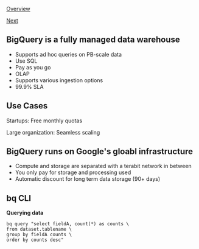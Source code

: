 [Overview](https://github.com/paulowe/gcp/blob/main/readme.md)

[Next](https://github.com/paulowe/gcp/blob/main/gcp-core-infrastructure/gcloud.md) 

## BigQuery is a fully managed data warehouse

- Supports ad hoc queries on PB-scale data
- Use SQL
- Pay as you go
- OLAP
- Supports various ingestion options
- 99.9% SLA

## Use Cases

Startups: Free monthly quotas

Large organization: Seamless scaling

##  BigQuery runs on Google's gloabl infrastructure
- Compute and storage are separated with a terabit network in between
- You only pay for storage and processing used
- Automatic discount for long term data storage (90+ days)

## bq CLI

**Querying data**
``` 
bq query "select fieldA, count(*) as counts \
from dataset.tablename \
group by fieldA counts \
order by counts desc"
```
